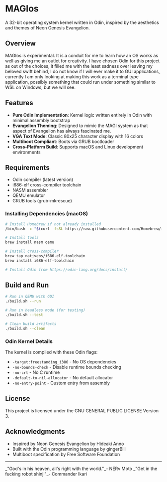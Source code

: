 # MAGIos

A 32-bit operating system kernel written in Odin, inspired by the aesthetics and themes of Neon Genesis Evangelion.

## Overview

MAGIos is experimental. It is a conduit for me to learn how an OS works as well as giving me an outlet for creativity. I have chosen Odin for this project as out of the choices, it filled me with the least sadness over leaving my beloved swift behind, I do not know if I will ever make it to GUI applications, currently I am only looking at making this work as a terminal type application, possibly something that could run under something similar to WSL on Windows, but we will see.

## Features

- **Pure Odin Implementation**: Kernel logic written entirely in Odin with minimal assembly bootstrap
- **Evangelion Theming**: Designed to mimic the MAGI system as that aspect of Evangelion has always fascinated me.
- **VGA Text Mode**: Classic 80x25 character display with 16 colors
- **Multiboot Compliant**: Boots via GRUB bootloader
- **Cross-Platform Build**: Supports macOS and Linux development environments

## Requirements

- Odin compiler (latest version)
- i686-elf cross-compiler toolchain
- NASM assembler
- QEMU emulator
- GRUB tools (grub-mkrescue)

### Installing Dependencies (macOS)

```bash
# Install Homebrew if not already installed
/bin/bash -c "$(curl -fsSL https://raw.githubusercontent.com/Homebrew/install/HEAD/install.sh)"

# Install tools
brew install nasm qemu

# Install cross-compiler
brew tap nativeos/i686-elf-toolchain
brew install i686-elf-toolchain

# Install Odin from https://odin-lang.org/docs/install/
```

## Build and Run

```bash
# Run in QEMU with GUI
./build.sh --run

# Run in headless mode (for testing)
./build.sh --test

# Clean build artifacts
./build.sh --clean
```

### Odin Kernel Details

The kernel is compiled with these Odin flags:

- `-target:freestanding_i386` - No OS dependencies
- `-no-bounds-check` - Disable runtime bounds checking
- `-no-crt` - No C runtime
- `-default-to-nil-allocator` - No default allocator
- `-no-entry-point` - Custom entry from assembly

## License

This project is licensed under the GNU GENERAL PUBLIC LICENSE Version 3.

## Acknowledgments

- Inspired by Neon Genesis Evangelion by Hideaki Anno
- Built with the Odin programming language by gingerBill
- Multiboot specification by Free Software Foundation

---

\_"God's in his heaven, all's right with the world."\_- NERv Moto
\_"Get in the fucking robot shinji"\_- Commander Ikari
